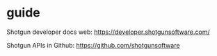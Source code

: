 # guide

Shotgun developer docs web:
https://developer.shotgunsoftware.com/

Shotgun APIs in Github:
https://github.com/shotgunsoftware

